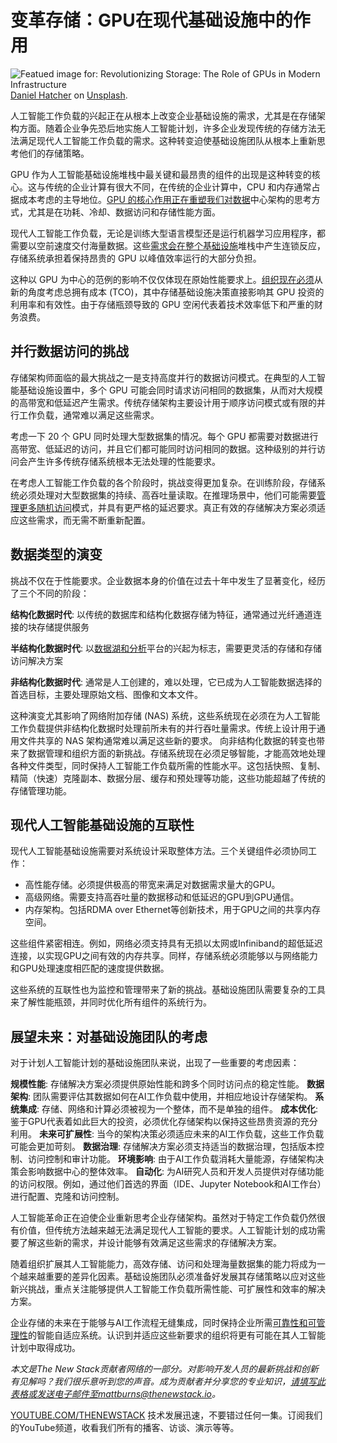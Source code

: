 # 变革存储：GPU在现代基础设施中的作用

![Featued image for: Revolutionizing Storage: The Role of GPUs in Modern Infrastructure](https://cdn.thenewstack.io/media/2024/11/4797c222-daniel-hatcher-zphftopajis-unsplash-1024x683.jpg)
[Daniel Hatcher](https://unsplash.com/@handsel?utm_content=creditCopyText&utm_medium=referral&utm_source=unsplash) on [Unsplash](https://unsplash.com/photos/lighted-black-and-gray-graphics-card-zPHftoPajis?utm_content=creditCopyText&utm_medium=referral&utm_source=unsplash).

人工智能工作负载的兴起正在从根本上改变企业基础设施的需求，尤其是在存储架构方面。随着企业争先恐后地实施人工智能计划，许多企业发现传统的存储方法无法满足现代人工智能工作负载的需求。这种转变迫使基础设施团队从根本上重新思考他们的存储策略。

GPU 作为人工智能基础设施堆栈中最关键和最昂贵的组件的出现是这种转变的核心。这与传统的企业计算有很大不同，在传统的企业计算中，CPU 和内存通常占据成本考虑的主导地位。[GPU 的核心作用正在重塑我们对数据](https://thenewstack.io/the-critical-role-of-gpu-data-orchestration-in-ai-success/)中心架构的思考方式，尤其是在功耗、冷却、数据访问和存储性能方面。

现代人工智能工作负载，无论是训练大型语言模型还是运行机器学习应用程序，都需要以空前速度交付海量数据。这些[需求会在整个基础设施](https://thenewstack.io/platform-teams-automate-infrastructure-requirement-gathering/)堆栈中产生连锁反应，存储系统承担着保持昂贵的 GPU 以峰值效率运行的大部分负担。

这种以 GPU 为中心的范例的影响不仅仅体现在原始性能要求上。[组织现在必须](https://thenewstack.io/5-tips-every-organization-must-consider-when-going-cloud-native/)从新的角度考虑总拥有成本 (TCO)，其中存储基础设施决策直接影响其 GPU 投资的利用率和有效性。由于存储瓶颈导致的 GPU 空闲代表着技术效率低下和严重的财务浪费。

## 并行数据访问的挑战

存储架构师面临的最大挑战之一是支持高度并行的数据访问模式。在典型的人工智能基础设施设置中，多个 GPU 可能会同时请求访问相同的数据集，从而对大规模的高带宽和低延迟产生需求。传统存储架构主要设计用于顺序访问模式或有限的并行工作负载，通常难以满足这些需求。

考虑一下 20 个 GPU 同时处理大型数据集的情况。每个 GPU 都需要对数据进行高带宽、低延迟的访问，并且它们都可能同时访问相同的数据。这种级别的并行访问会产生许多传统存储系统根本无法处理的性能要求。

在考虑人工智能工作负载的各个阶段时，挑战变得更加复杂。在训练阶段，存储系统必须处理对大型数据集的持续、高吞吐量读取。在推理场景中，他们可能需要[管理更多随机访问](https://thenewstack.io/from-it-to-devops-evolution-of-privileged-access-management/)模式，并具有更严格的延迟要求。真正有效的存储解决方案必须适应这些需求，而无需不断重新配置。

## 数据类型的演变

挑战不仅在于性能要求。企业数据本身的价值在过去十年中发生了显著变化，经历了三个不同的阶段：

**结构化数据时代**: 以传统的数据库和结构化数据存储为特征，通常通过光纤通道连接的块存储提供服务

**半结构化数据时代**: 以[数据湖和分析](https://thenewstack.io/from-big-to-fast-presto-continues-to-shine-for-cloud-data-lake-analytics/)平台的兴起为标志，需要更灵活的存储和存储访问解决方案

**非结构化数据时代**: 通常是人工创建的，难以处理，它已成为人工智能数据选择的首选目标，主要处理原始文档、图像和文本文件。

这种演变尤其影响了网络附加存储 (NAS) 系统，这些系统现在必须在为人工智能工作负载提供非结构化数据时处理前所未有的并行吞吐量需求。传统上设计用于通用文件共享的 NAS 架构通常难以满足这些新的要求。
向非结构化数据的转变也带来了数据管理和组织方面的新挑战。存储系统现在必须足够智能，才能高效地处理各种文件类型，同时保持人工智能工作负载所需的性能水平。这包括快照、复制、精简（快速）克隆副本、数据分层、缓存和预处理等功能，这些功能超越了传统的存储管理功能。

## 现代人工智能基础设施的互联性
现代人工智能基础设施需要对系统设计采取整体方法。三个关键组件必须协同工作：

- 高性能存储。必须提供极高的带宽来满足对数据需求量大的GPU。
- 高级网络。需要支持高吞吐量的数据移动和低延迟的GPU到GPU通信。
- 内存架构。包括RDMA over Ethernet等创新技术，用于GPU之间的共享内存空间。

这些组件紧密相连。例如，网络必须支持具有无损以太网或Infiniband的超低延迟连接，以实现GPU之间有效的内存共享。同样，存储系统必须能够以与网络能力和GPU处理速度相匹配的速度提供数据。

这些系统的互联性也为监控和管理带来了新的挑战。基础设施团队需要复杂的工具来了解性能瓶颈，并同时优化所有组件的系统行为。

## 展望未来：对基础设施团队的考虑
对于计划人工智能计划的基础设施团队来说，出现了一些重要的考虑因素：

**规模性能**: 存储解决方案必须提供原始性能和跨多个同时访问点的稳定性能。
**数据架构**: 团队需要评估其数据如何在AI工作负载中使用，并相应地设计存储架构。
**系统集成**: 存储、网络和计算必须被视为一个整体，而不是单独的组件。
**成本优化**: 鉴于GPU代表着如此巨大的投资，必须优化存储架构以保持这些昂贵资源的充分利用。
**未来可扩展性**: 当今的架构决策必须适应未来的AI工作负载，这些工作负载可能会更加苛刻。
**数据治理**: 存储解决方案必须支持适当的数据治理，包括版本控制、访问控制和审计功能。
**环境影响**: 由于AI工作负载消耗大量能源，存储架构决策会影响数据中心的整体效率。
**自动化**: 为AI研究人员和开发人员提供对存储功能的访问权限。例如，通过他们首选的界面（IDE、Jupyter Notebook和AI工作台）进行配置、克隆和访问控制。

人工智能革命正在迫使企业重新思考企业存储架构。虽然对于特定工作负载仍然很有价值，但传统方法越来越无法满足现代人工智能的要求。人工智能计划的成功需要了解这些新的需求，并设计能够有效满足这些需求的存储解决方案。

随着组织扩展其人工智能能力，高效存储、访问和处理海量数据集的能力将成为一个越来越重要的差异化因素。基础设施团队必须准备好发展其存储策略以应对这些新兴挑战，重点关注能够提供人工智能工作负载所需性能、可扩展性和效率的解决方案。

企业存储的未来在于能够与AI工作流程无缝集成，同时保持企业所需[可靠性和可管理性](https://thenewstack.io/the-case-for-continuous-reliability-management/)的智能自适应系统。认识到并适应这些新要求的组织将更有可能在其人工智能计划中取得成功。

*本文是The New Stack贡献者网络的一部分。对影响开发人员的最新挑战和创新有见解吗？我们很乐意听到您的声音。成为贡献者并分享您的专业知识，请填写此表格或发送电子邮件至mattburns@thenewstack.io。*

[YOUTUBE.COM/THENEWSTACK](https://youtube.com/thenewstack?sub_confirmation=1)
技术发展迅速，不要错过任何一集。订阅我们的YouTube频道，收看我们所有的播客、访谈、演示等等。
